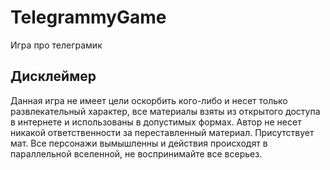 # TelegrammyGame
Игра про телеграмик

## Дисклеймер

Данная игра не имеет цели оскорбить кого-либо и несет только развлекательный характер, все материалы взяты из открытого доступа в интернете и использованы в допустимых формах.
Автор не несет никакой ответственности за переставленный материал. Присутствует мат. Все персонажи вымышленны и действия происходят в параллельной вселенной, не воспринимайте все всерьез.

